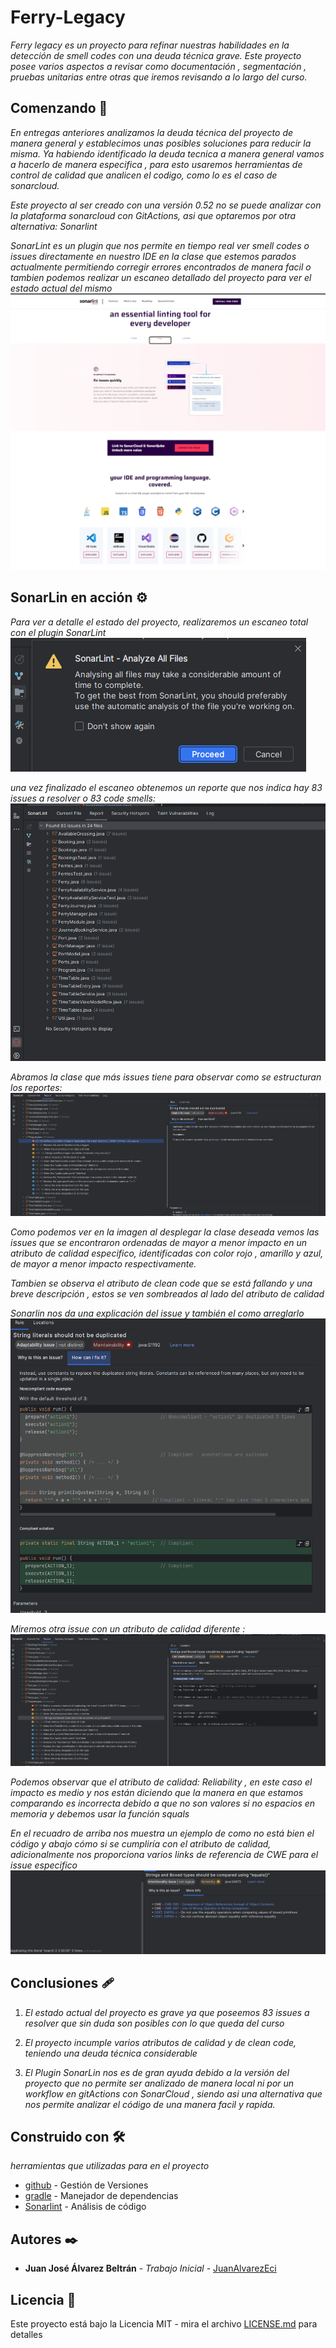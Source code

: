 # Ferry-Legacy

_Ferry legacy es un proyecto para refinar nuestras habilidades en la detección de smell codes con una deuda técnica grave. Este proyecto posee varios aspectos a revisar como documentación , segmentación , pruebas unitarias entre otras que iremos revisando a lo largo del curso._

## Comenzando 🚀
_En entregas anteriores analizamos la deuda técnica del proyecto de manera general y establecimos unas posibles soluciones para reducir la misma. Ya habiendo identificado la deuda tecnica a manera general vamos a hacerlo de manera especifica , para esto usaremos herramientas de control de calidad que analicen el codigo, como lo es el caso de sonarcloud._

_Este proyecto al ser creado con una versión 0.52 no se puede analizar con la plataforma sonarcloud con GitActions, asi que optaremos por otra alternativa: Sonarlint_ 

_SonarLint es un plugin que nos permite en tiempo real ver smell codes o issues directamente en nuestro IDE en la clase que estemos parados actualmente permitiendo corregir errores encontrados de manera facil o tambien podemos realizar un escaneo detallado del proyecto para ver el estado actual del mismo_
![sonarlin0](java/src/main/resources/sonarlin0.png)

## SonarLin en acción ⚙️

_Para ver a detalle el estado del proyecto, realizaremos un escaneo total con el plugin SonarLint_
![sonarlin1](java/src/main/resources/sonarlin2.png)

_una vez finalizado el escaneo obtenemos un reporte que nos indica hay 83 issues a resolver o 83 code smells:_
![sonarlin2](java/src/main/resources/sonarlin3.png)

_Abramos la clase que más issues tiene para observar como se estructuran los reportes:_
![sonarlin3](java/src/main/resources/sonarlin1.png)

_Como podemos ver en la imagen al desplegar la clase deseada vemos las issues que se encontraron ordenadas de mayor a menor impacto en un atributo de calidad especifico, identificadas con color rojo , amarillo y azul, de mayor a menor impacto respectivamente._

_Tambien se observa el atributo de clean code que se está fallando y una breve descripción , estos se ven sombreados al lado del atributo de calidad_

_Sonarlin nos da una explicación del issue y también el como arreglarlo_
![sonarlin4](java/src/main/resources/sonarlin4.png)

_Miremos otra issue con un atributo de calidad diferente :_
![sonarlin5](java/src/main/resources/sonarlin5.png)

_Podemos observar que el atributo de calidad: Reliability , en este caso el impacto es medio y nos están diciendo que la manera en que estamos comparando es incorrecta debido a que no son valores si no espacios en memoria y debemos usar la función squals_

_En el recuadro de arriba nos muestra un ejemplo de como no está bien el código y abajo cómo si se cumpliría con el atributo de calidad, adicionalmente nos proporciona varios links de referencia de CWE para el issue especifico_
![sonarlin6](java/src/main/resources/sonarlin6.png)

## Conclusiones 🩹
  1. _El estado actual del proyecto es grave ya que poseemos 83 issues a resolver que sin duda son posibles con lo que queda del curso_
  
  2. _El proyecto incumple varios atributos de calidad y de clean code, teniendo una deuda técnica considerable_
  
  3. _El Plugin SonarLin nos es de gran ayuda debido a la versión del proyecto que no permite ser analizado de manera local ni por un workflow en gitActions con SonarCloud , siendo asi  una alternativa que nos permite analizar el código de una manera facil y rapida._
## Construido con 🛠️

_herramientas que utilizadas para en el proyecto_

* [github](https://github.com/) - Gestión de Versiones
* [gradle](https://gradle.org/) - Manejador de dependencias
* [Sonarlint](https://www.sonarsource.com/products/sonarlint/) - Análisis de código

## Autores ✒️

* **Juan José Álvarez Beltrán** - *Trabajo Inicial* - [JuanAlvarezEci](https://github.com/juanalvarezeci)


## Licencia 📄

Este proyecto está bajo la Licencia MIT  - mira el archivo [LICENSE.md](LICENSE.md) para detalles
